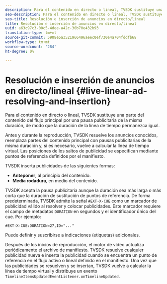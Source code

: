 ```yaml
---
description: Para el contenido en directo o lineal, TVSDK sustituye una parte del contenido del flujo principal por una pausa publicitaria de la misma duración, de modo que la duración de la línea de tiempo permanezca igual.
seo-description: Para el contenido en directo o lineal, TVSDK sustituye una parte del contenido del flujo principal por una pausa publicitaria de la misma duración, de modo que la duración de la línea de tiempo permanezca igual.
seo-title: Resolución e inserción de anuncios en directo/lineal
title: Resolución e inserción de anuncios en directo/lineal
uuid: a63c97c3-00c5-4dee-a42c-30b70e432b93
translation-type: tm+mt
source-git-commit: 5908e5a3521966496aeec0ef730e4a704fddfb68
workflow-type: tm+mt
source-wordcount: '284'
ht-degree: 0%

---
```



# Resolución e inserción de anuncios en directo/lineal {#live-linear-ad-resolving-and-insertion}

Para el contenido en directo o lineal, TVSDK sustituye una parte del contenido del flujo principal por una pausa publicitaria de la misma duración, de modo que la duración de la línea de tiempo permanezca igual.

Antes y durante la reproducción, TVSDK resuelve los anuncios conocidos, reemplaza partes del contenido principal con pausas publicitarias de la misma duración y, si es necesario, vuelve a calcular la línea de tiempo virtual. Las posiciones de los saltos de publicidad se especifican mediante puntos de referencia definidos por el manifiesto.

TVSDK inserta publicidades de las siguientes formas:

* **Anteponer**, al principio del contenido.
* **Media rodadura**, en medio del contenido.

TVSDK acepta la pausa publicitaria aunque la duración sea más larga o más corta que la duración de sustitución de puntos de referencia. De forma predeterminada, TVSDK admite la señal `#EXT-X-CUE` como un marcador de publicidad válido al resolver y colocar publicidades. Este marcador requiere el campo de metadatos `DURATION` en segundos y el identificador único del cue. Por ejemplo:

```
#EXT-X-CUE:DURATION=27,ID="..."
```

Puede definir y suscribirse a indicaciones (etiquetas) adicionales.

Después de los inicios de reproducción, el motor de vídeo actualiza periódicamente el archivo de manifiesto. TVSDK resuelve cualquier publicidad nueva e inserta la publicidad cuando se encuentra un punto de referencia en el flujo activo o lineal definido en el manifiesto. Una vez que las publicidades se resuelven y se insertan, TVSDK vuelve a calcular la línea de tiempo virtual y distribuye un evento `TimelineItemsUpdatedEventListener.onTimelineUpdated`.
